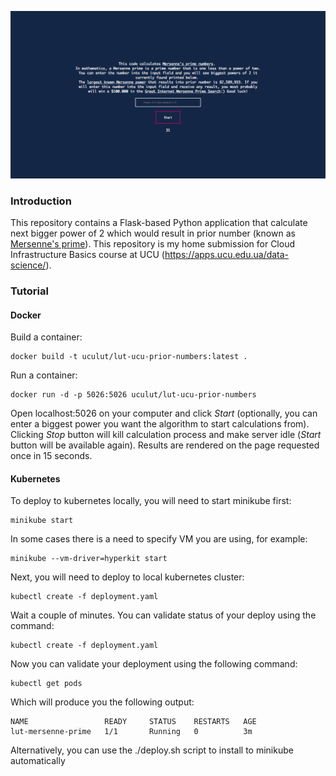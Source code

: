 ![Example of working service](example.png)

### Introduction

This repository contains a Flask-based Python application that calculate next bigger power of 2 which would result in prior number (known as [Mersenne's prime](https://en.wikipedia.org/wiki/Mersenne_prime)).
This repository is my home submission for Cloud Infrastructure Basics course at UCU (https://apps.ucu.edu.ua/data-science/).

### Tutorial

#### Docker

Build a container:

```
docker build -t uculut/lut-ucu-prior-numbers:latest .
```

Run a container:

```
docker run -d -p 5026:5026 uculut/lut-ucu-prior-numbers
```

Open localhost:5026 on your computer and click *Start* (optionally, you can enter a biggest power you want the algorithm to start calculations from).
Clicking *Stop* button will kill calculation process and make server idle (*Start* button will be available again). Results are rendered on the page requested once in 15 seconds.

#### Kubernetes

To deploy to kubernetes locally, you will need to start minikube first:

```
minikube start
```

In some cases there is a need to specify VM you are using, for example:

```
minikube --vm-driver=hyperkit start
```

Next, you will need to deploy to local kubernetes cluster:

```
kubectl create -f deployment.yaml
```

Wait a couple of minutes. You can validate status of your deploy using the command:

```
kubectl create -f deployment.yaml
```

Now you can validate your deployment using the following command:

```
kubectl get pods
```

Which will produce you the following output:

```
NAME                 READY     STATUS    RESTARTS   AGE
lut-mersenne-prime   1/1       Running   0          3m
```


Alternatively, you can use the ./deploy.sh script to install to minikube automatically


